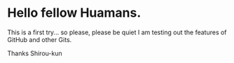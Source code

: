 # Hello fellow Huamans.

This is a first try... so please, please be quiet
I am testing out the features of GitHub and other Gits.

Thanks
Shirou-kun
